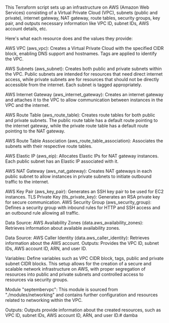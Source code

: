 This Terraform script sets up an infrastructure on AWS (Amazon Web Services) consisting of a Virtual Private Cloud (VPC), subnets (public and private), internet gateway, NAT gateway, route tables, security groups, key pair, and outputs necessary information like VPC ID, subnet IDs, AWS account details, etc.

Here's what each resource does and the values they provide:

AWS VPC (aws_vpc): Creates a Virtual Private Cloud with the specified CIDR block, enabling DNS support and hostnames. Tags are applied to identify the VPC.

AWS Subnets (aws_subnet): Creates both public and private subnets within the VPC. Public subnets are intended for resources that need direct internet access, while private subnets are for resources that should not be directly accessible from the internet. Each subnet is tagged appropriately.

AWS Internet Gateway (aws_internet_gateway): Creates an internet gateway and attaches it to the VPC to allow communication between instances in the VPC and the internet.

AWS Route Table (aws_route_table): Creates route tables for both public and private subnets. The public route table has a default route pointing to the internet gateway, while the private route table has a default route pointing to the NAT gateway.

AWS Route Table Association (aws_route_table_association): Associates the subnets with their respective route tables.

AWS Elastic IP (aws_eip): Allocates Elastic IPs for NAT gateway instances. Each public subnet has an Elastic IP associated with it.

AWS NAT Gateway (aws_nat_gateway): Creates NAT gateways in each public subnet to allow instances in private subnets to initiate outbound traffic to the internet.

AWS Key Pair (aws_key_pair): Generates an SSH key pair to be used for EC2 instances.
TLS Private Key (tls_private_key): Generates an RSA private key for secure communication.
AWS Security Group (aws_security_group): Defines a security group with inbound rules for HTTP and SSH access and an outbound rule allowing all traffic.

Data Source: AWS Availability Zones (data.aws_availability_zones): Retrieves information about available availability zones.

Data Source: AWS Caller Identity (data.aws_caller_identity): Retrieves information about the AWS account.
Outputs: Provides the VPC ID, subnet IDs, AWS account ID, ARN, and user ID.

Variables: Define variables such as VPC CIDR block, tags, public and private subnet CIDR blocks.
This setup allows for the creation of a secure and scalable network infrastructure on AWS, with proper segregation of resources into public and private subnets and controlled access to resources via security groups.

Module "septembervpc": This module is sourced from "./modules/networking" and contains further configuration and resources related to networking within the VPC. 

Outputs: Outputs provide information about the created resources, such as VPC ID, subnet IDs, AWS account ID, ARN, and user ID.# damba
